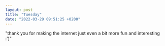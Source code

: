 ```yaml
---
layout: post
title: "Tuesday"
date: "2022-03-29 09:51:25 +0200"
---
```


"thank you for making the internet just even a bit more fun and interesting :')"

